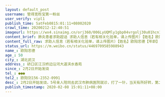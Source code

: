 ```yaml
---
layout: default_post
username: 管得宽栎宝第一粉丝
user_verify: vipl1
publish_time: SatFeb0815:01:11+08002020
crawl_time: 20200212-12:40:51
imageurl: https://wx4.sinaimg.cn/orj360/006LyUQMly1gbp04vrgolj30u01hcn16.jpg
content_brief: 肺炎患者求助超话 求助人信息（若有相关化验单，请上传图片）【姓名】欧阳忠德【年龄】50【所在城市】湖北武汉【所在小区、社区】硚口区江汉桥边沿河大道滨水香苑【患病时间】2月2日开始发烧【联系方式】●●●【其他紧急联系人】欧阳剑 156-2352-0991【病情描述】 2月2日开始发烧，5 ...全文
content_full_raw: 求助人信息（若有相关化验单，请上传图片）【姓名】欧阳忠德【年龄】50【所在城市】湖北武汉【所在小区、社区】硚口区江汉桥边沿河大道滨水香苑【患病时间】2月2日开始发烧【联系方式】●●●【其他紧急联系人】欧阳剑156-2352-0991【病情描述】2月2日开始发烧，5号亲人陪同去武汉市肺病医院就诊，打了一针，当天有所好转，第二日又开始发烧，并下不了床，周四拿到确诊单，现在发热，咳嗽，进不了食，无法起床武汉
status_url: https://m.weibo.cn/status/4469709585988943
name_: 欧阳忠德
age_: 50
city_: 湖北武汉
address_: 硚口区江汉桥边沿河大道滨水香苑
since_: 2月2日开始发烧
tel_: ●●●
tel2_: 欧阳剑156-2352-0991
desc_: 2月2日开始发烧，5号亲人陪同去武汉市肺病医院就诊，打了一针，当天有所好转，第二日又开始发烧，并下不了床，周四拿到确诊单，现在发热，咳嗽，进不了食，无法起床武汉
publish_timestamp: 2020-02-08 15:01:11+08:00
---
```

